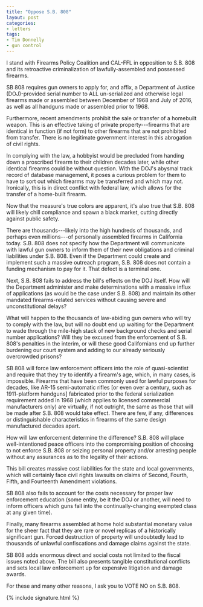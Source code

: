 ```yaml
---
title: "Oppose S.B. 808"
layout: post
categories:
- letters
tags:
- Tim Donnelly
- gun control
---
```


I stand with Firearms Policy Coalition and CAL-FFL in opposition to S.B. 808 and its retroactive criminalization of lawfully-assembled and possessed firearms.

SB 808 requires gun owners to apply for, and affix, a Department of Justice (DOJ)-provided serial number to ALL un-serialized and otherwise legal firearms made or assembled between December of 1968 and July of 2016, as well as all handguns made or assembled prior to 1968.

Furthermore, recent amendments prohibit the sale or transfer of a homebuilt weapon. This is an effective taking of private property---firearms that are identical in function (if not form) to other firearms that are not prohibited from transfer. There is no legitimate government interest in this abrogation of civil rights.

In complying with the law, a hobbyist would be precluded from handing down a proscribed firearm to their children decades later, while other identical firearms could be without question. With the DOJ's abysmal track record of database management, it poses a curious problem for them to have to sort out which firearms may be transferred and which may not. Ironically, this is in direct conflict with federal law, which allows for the transfer of a home-built firearm.

Now that the measure's true colors are apparent, it's also true that S.B. 808 will likely chill compliance and spawn a black market, cutting directly against public safety.

There are thousands---likely into the high hundreds of thousands, and perhaps even millions---of personally assembled firearms in California today. S.B. 808 does not specify how the Department will communicate with lawful gun owners to inform them of their new obligations and criminal liabilities under S.B. 808. Even if the Department could create and implement such a massive outreach program, S.B. 808 does not contain a funding mechanism to pay for it. That defect is a terminal one.

Next, S.B. 808 fails to address the bill's effects on the DOJ itself. How will the Department administer and make determinations with a massive influx of applications (as would be the case under S.B. 808) and maintain its other mandated firearms-related services without causing severe and unconstitutional delays?

What will happen to the thousands of law-abiding gun owners who will try to comply with the law, but will no doubt end up waiting for the Department to wade through the mile-high stack of new background checks and serial number applications? Will they be excused from the enforcement of S.B. 808's penalties in the interim, or will these good Californians end up further burdening our court system and adding to our already seriously overcrowded prisons?

SB 808 will force law enforcement officers into the role of quasi-scientist and require that they try to identify a firearm's age, which, in many cases, is impossible. Firearms that have been commonly used for lawful purposes for decades, like AR-15 semi-automatic rifles \[or even over a century, such as 1911-platform handguns\] fabricated prior to the federal serialization requirement added in 1968 (which applies to licensed commercial manufacturers only) are virtually, if not outright, the same as those that will be made after S.B. 808 would take effect. There are few, if any, differences or distinguishable characteristics in firearms of the same design manufactured decades apart.

How will law enforcement determine the difference? S.B. 808 will place well-intentioned peace officers into the compromising position of choosing to not enforce S.B. 808 or seizing personal property and/or arresting people without any assurances as to the legality of their actions.

This bill creates massive cost liabilities for the state and local governments, which will certainly face civil rights lawsuits on claims of Second, Fourth, Fifth, and Fourteenth Amendment violations.

SB 808 also fails to account for the costs necessary for proper law enforcement education (some entity, be it the DOJ or another, will need to inform officers which guns fall into the continually-changing exempted class at any given time).

Finally, many firearms assembled at home hold substantial monetary value for the sheer fact that they are rare or novel replicas of a historically significant gun. Forced destruction of property will undoubtedly lead to thousands of unlawful confiscations and damage claims against the state.

SB 808 adds enormous direct and social costs not limited to the fiscal issues noted above. The bill also presents tangible constitutional conflicts and sets local law enforcement up for expensive litigation and damage awards.

For these and many other reasons, I ask you to VOTE NO on S.B. 808.

{% include signature.html %}
